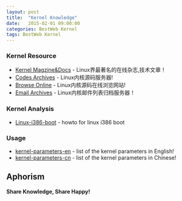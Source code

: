 ```yaml
---
layout: post
title:  "Kernel Knowledge"
date:   2015-02-01 09:00:00
categories: BestWeb Kernel
tags: BestWeb Kernel
---
```

### Kernel Resource

* [Kernel Magzine&Docs] - Linux界最著名的在线杂志,技术文章！
* [Codes Archives] - Linux内核源码服务器!
* [Browse  Online] - Linux内核源码在线浏览网站! 
* [Email Archives] - Linux内核邮件列表归档服务器！

### Kernel Analysis

* [Linux-i386-boot] - howto for linux i386 boot 

### Usage

* [kernel-parameters-en] - list of the kernel parameters in English!
* [kernel-parameters-cn] - list of the kernel parameters in Chinese!


Aphorism
----

**Share Knowledge, Share Happy!**

[//]: # (These are reference links used in the body of this note and get stripped out when the markdown processor does its job. There is no need to format nicely because it shouldn't be seen. Thanks SO - http://stackoverflow.com/questions/4823468/store-comments-in-markdown-syntax)


[Kernel Magzine&Docs]: <http://lwn.net/>
[Codes Archives]: <https://www.kernel.org/>
[Browse  Online]: <http://lxr.oss.org.cn/>
[Email Archives]: <https://lkml.org/>

[Linux-i386-boot]: <http://www.tldp.org/HOWTO/Linux-i386-Boot-Code-HOWTO/>

[kernel-parameters-en]: <https://www.kernel.org/doc/Documentation/kernel-parameters.txt>
[kernel-parameters-cn]: <http://www.jinbuguo.com/kernel/boot_parameters.html>
